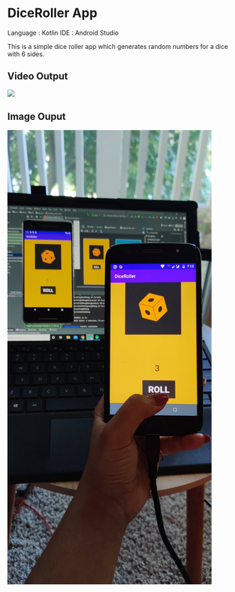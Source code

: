 # DiceRoller App 

Language : Kotlin
IDE : Android Studio

This is a simple dice roller app which generates random numbers for a dice with 6 sides. 

## Video Output
<img src="https://github.com/sbose10/DiceRoller/blob/master/ezgif.com-video-to-gif.gif"/>

## Image Ouput
<img src="https://github.com/sbose10/DiceRoller/blob/master/DiceOutput.jpg"/>

